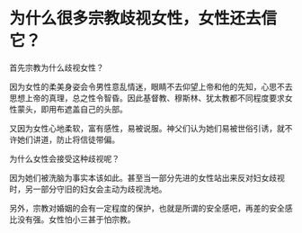 # 为什么很多宗教歧视女性，女性还去信它？

首先宗教为什么歧视女性？

因为女性的柔美身姿会令男性意乱情迷，眼睛不去仰望上帝和他的先知，心思不去思想上帝的真理，总之性令智昏。因此基督教、穆斯林、犹太教都不同程度要求女性蒙头，即用布遮盖自己的头部。

又因为女性心地柔软，富有感性，易被说服。神父们认为她们易被世俗引诱，就不许她们讲道，防止将信徒带偏。

为什么女性会接受这种歧视呢？

因为她们被洗脑为事实本该如此。甚至当一部分先进的女性站出来反对妇女歧视时，另一部分守旧的妇女会主动为歧视洗地。

另外，宗教对婚姻的会有一定程度的保护，也就是所谓的安全感吧，再差的安全感比没有强。女性怕小三甚于怕宗教。